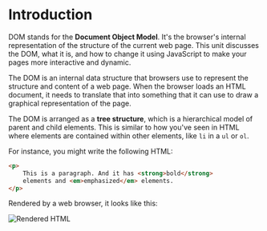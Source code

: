 # Introduction

DOM stands for the **Document Object Model**. It's the browser's internal representation of the structure of the current web page. This unit discusses the DOM, what it is, and how to change it using JavaScript to make your pages more interactive and dynamic.

The DOM is an internal data structure that browsers use to represent the structure and content of a web page. When the browser loads an HTML document, it needs to translate that into something that it can use to draw a graphical representation of the page.

The DOM is arranged as a **tree structure**, which is a hierarchical model of parent and child elements. This is similar to how you've seen in HTML where elements are contained within other elements, like `li` in a `ul` or `ol`.

For instance, you might write the following HTML:

```html
<p>
    This is a paragraph. And it has <strong>bold</strong>
    elements and <em>emphasized</em> elements.
</p>
```

Rendered by a web browser, it looks like this:

![Rendered HTML](https://user-images.githubusercontent.com/94882786/176943690-3aa82606-43b7-4b51-a732-29f4b3a9a517.png)
